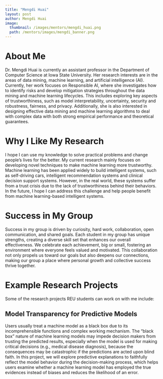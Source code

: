 ```yaml
---
title: "Mengdi Huai"
layout: post
author: Mengdi Huai
image:
  thumbnail: /images/mentors/mengdi_huai.png
  path: /mentors/images/mengdi_banner.png
---
```


# About Me

Dr. Mengdi Huai is currently an assistant professor in the Department of
Computer Science at Iowa State University. Her research interests are in the
areas of data mining, machine learning, and artificial intelligence (AI).
Currently, her work focuses on Responsible AI, where she investigates how to
identify risks and develop mitigation strategies throughout the data mining and
machine learning lifecycles. This includes exploring key aspects of
trustworthiness, such as model interpretability, uncertainty, security and
robustness, fairness, and privacy. Additionally, she is also interested in
designing effective data mining and machine learning algorithms to deal with
complex data with both strong empirical performance and theoretical guarantees.

# Why I Like My Research

I hope I can use my knowledge to solve practical problems and change people’s
lives for the better. My current research mainly focuses on developing novel
techniques to make machine learning more trustworthy. Machine learning has been
applied widely to build intelligent systems, such as self-driving cars,
intelligent recommendation systems and clinical decision support systems.
However, in the real world, these systems suffer from a trust crisis due to
the lack of trustworthiness behind their behaviors. In the future, I hope I can
address this challenge and help people benefit from machine learning-based
intelligent systems.

# Success in My Group

Success in my group is driven by curiosity, hard work, collaboration, open
communication, and shared goals. Each student in my group has unique strengths,
creating a diverse skill set that enhances our overall effectiveness. We
celebrate each achievement, big or small, fostering an environment where
everyone feels valued and motivated. This collaboration not only propels us
toward our goals but also deepens our connections, making our group a place
where personal growth and collective success thrive together.

# Example Research Projects

Some of the research projects REU students can work on with me include:

## Model Transparency for Predictive Models

Users usually treat a machine model as a black box due to its incomprehensible
functions and complex working mechanism. The “black box” nature of machine
learning models may impede decision makers from trusting the predicted results,
especially when the model is used for making critical decisions (e.g., medical
disease diagnosis), because the consequences may be catastrophic if the
predictions are acted upon blind faith. In this project, we will explore
predictive explanations to faithfully reflect the model behavior during the
decision-making process, which helps users examine whether a machine learning
model has employed the true evidences instead of biases and reduces the
likelihood of an error.
